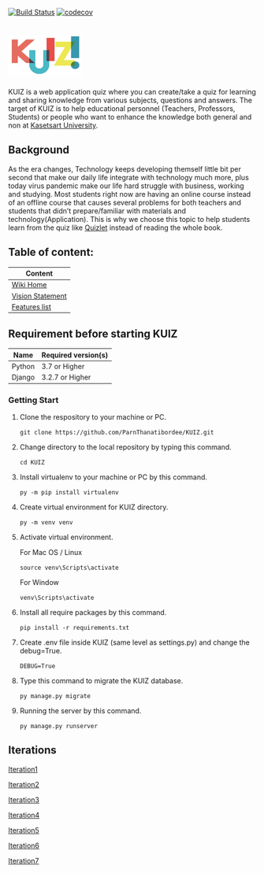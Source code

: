 [![Build Status](https://travis-ci.com/ParnThanatibordee/KUIZ.svg?branch=master)](https://travis-ci.com/ParnThanatibordee/KUIZ)
[![codecov](https://codecov.io/gh/ParnThanatibordee/KUIZ/branch/master/graph/badge.svg?token=0XLOULBQ02)](https://codecov.io/gh/ParnThanatibordee/KUIZ)

# <img src="logo/KUIZ logo.png" width="150" height="80">

KUIZ is a web application quiz where you can create/take a quiz for learning and sharing knowledge from various subjects, questions and answers. The target of KUIZ is to help educational personnel (Teachers, Professors, Students) or people who want to enhance the knowledge both general and non at [Kasetsart University](https://www.ku.ac.th).

## Background

As the era changes, Technology keeps developing themself little bit per second that make our daily life integrate with technology much more, plus today virus pandemic make our life hard struggle with business, working and studying. Most students right now are having an online course instead of an offline course that causes several problems for both teachers and students  that didn’t prepare/familiar with materials and technology(Application). This is why we choose this topic to help students learn from the quiz like [Quizlet](https://quizlet.com/) instead of reading the whole book.

## Table of content:
| Content |
| ------------------------------ |
| [Wiki Home](../../wiki/Home) |
| [Vision Statement](../../wiki/Vision%20Statement) |
| [Features list](../../wiki/Requirements) |


## Requirement before starting KUIZ

| Name | Required version(s) |
|------|---------------------|
| Python | 3.7 or Higher |
| Django | 3.2.7 or Higher |

### Getting Start

1. Clone the respository to your machine or PC.

    ```
   git clone https://github.com/ParnThanatibordee/KUIZ.git
    ```
2. Change directory to the local repository by typing this command.

    ```
   cd KUIZ
    ```
3. Install virtualenv to your machine or PC by this command.

    ```
   py -m pip install virtualenv
    ```
4. Create virtual environment for KUIZ directory.

    ```
   py -m venv venv
    ```
5. Activate virtual environment.


    For Mac OS / Linux
    ```
   source venv\Scripts\activate
    ```
    
    For Window
    ```
   venv\Scripts\activate
    ```
6. Install all require packages by this command.

    ```
   pip install -r requirements.txt
    ```
7. Create .env file inside KUIZ (same level as settings.py) and change the debug=True.

    ```
   DEBUG=True
    ```
8. Type this command to migrate the KUIZ database.

    ```
   py manage.py migrate
    ```
9. Running the server by this command.
    ```
   py manage.py runserver
    ```
    
## Iterations


[Iteration1](../../wiki/Iteration-1)

[Iteration2](../../wiki/Iteration-2)

[Iteration3](../../wiki/Iteration-3)

[Iteration4](../../wiki/Iteration-4)

[Iteration5](../../wiki/Iteration-5)

[Iteration6](../../wiki/Iteration-6)

[Iteration7](../../wiki/Iteration-7)
